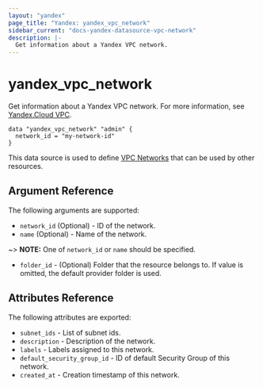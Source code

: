 ```yaml
---
layout: "yandex"
page_title: "Yandex: yandex_vpc_network"
sidebar_current: "docs-yandex-datasource-vpc-network"
description: |-
  Get information about a Yandex VPC network.
---
```


# yandex\_vpc\_network

Get information about a Yandex VPC network. For more information, see
[Yandex.Cloud VPC](https://cloud.yandex.com/docs/vpc/concepts/index).

```hcl
data "yandex_vpc_network" "admin" {
  network_id = "my-network-id"
}
```

This data source is used to define [VPC Networks] that can be used by other resources.

## Argument Reference

The following arguments are supported:

* `network_id` (Optional) - ID of the network.
* `name` (Optional) - Name of the network.

~> **NOTE:** One of `network_id` or `name` should be specified.

* `folder_id` - (Optional) Folder that the resource belongs to. If value is omitted, the default provider folder is used.

## Attributes Reference

The following attributes are exported:

* `subnet_ids` - List of subnet ids.
* `description` - Description of the network.
* `labels` - Labels assigned to this network.
* `default_security_group_id` - ID of default Security Group of this network.
* `created_at` - Creation timestamp of this network.

[VPC Networks]: https://cloud.yandex.com/docs/vpc/concepts/network
